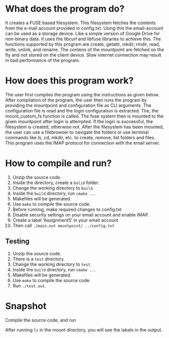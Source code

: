 # What does the program do?
It creates a FUSE based filesystem. This filesystem fetches the contents from the e-mail account provided in config.txt. Using this the email-account can be used as a storage device. Like a simple version of Google Drive for non-binary data. It uses the libcurl and libfuse libraries to achieve this. The functions supported by this program are create, getattr, mkdir, rmdir, read, write, unlink, and rename. The contens of the mountpoint are fetched on the fly and not stored on the client device. Slow internet connection may result in bad performance of the program.

# How does this program work?
The user first compiles the program using the instructions as given below. After compilation of the program, the user then runs the program by providing the mountpoint and configuration file as CLI arguments. The configuration file is read and the login configuration is extracted. The, the mount_custom_fs function is called. The fuse system then is mounted to the given mountpoint after login is attempted. If the login is successful, the filesystem is created, otherwise not. 
After the filesystem has been mounted, the user can use a filebrowser to navigate the folders or use terminal commands like ls, cd, mkdir, etc. to create, remove, list folders and files.
This program uses the IMAP protocol for connection with the email server.

# How to compile and run?

1. Unzip the source code.
2. Inside the directory, create a `bulid` folder.
3. Change the working directory to `build`.
4. Inside the `build` directory, run `cmake ..`.
5. Makefiles will be generated.
6. Use `make` to compile the source code.
7. Before running, make required changes to config.txt
8. Disable security settings on your email account and enable IMAP.
9. Create a label 'Assignment5' in your email account
10. Then call `./main.out mountpoint/ ../config.txt`

## Testing

1. Unzip the source code.
2. There is a `test` directory.
3. Change the working directory to `test`.
4. Inside the `build` directory, run `cmake ..`.
5. Makefiles will be generated.
6. Use `make` to compile the source code.
7. Run `./test.out`.

# Snapshot

Compile the source code, and run

After running `ls` in the mount directory, you will see the labels in the output.
